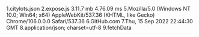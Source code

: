 1.citylots.json
2.expose.js
3.11.7 mb
4.76.09 ms
5.Mozilla/5.0 (Windows NT 10.0; Win64; x64) AppleWebKit/537.36 (KHTML, like Gecko) Chrome/106.0.0.0 Safari/537.36
6.GitHub.com
7.Thu, 15 Sep 2022 22:44:30 GMT
8.application/json; charset=utf-8
9.fetchData

